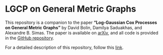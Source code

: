 # LGCP on General Metric Graphs

This repository is a companion to the paper **“Log-Gaussian Cox Processes on General Metric Graphs”** by David Bolin, Damilya Saduakhas, and Alexandre B. Simas. The paper is available on [arXiv](https://arxiv.org/abs/2501.18558), and all code is provided in the [GitHub repository](https://github.com/d-saduakhas/GraphLGCP).

For a detailed description of this repository, follow this [link](https://d-saduakhas.github.io/GraphLGCP/).


